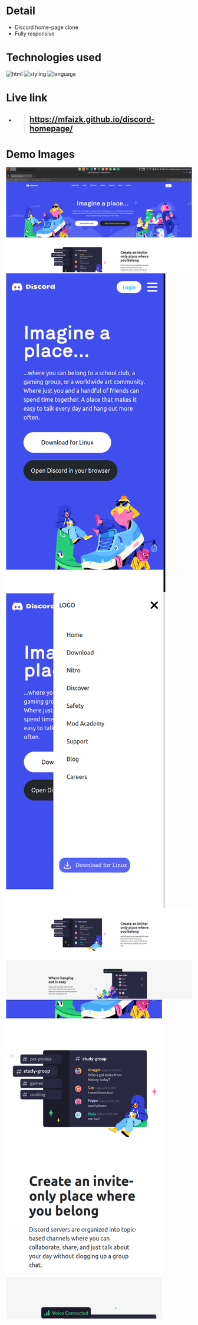 # Detail

- Discord home-page clone
- Fully responsive

# Technologies used

![html](https://img.shields.io/badge/html-frontEnd-%2397c510)
![styling](https://img.shields.io/badge/tailwind-styling-%230576b6)
![language](https://img.shields.io/badge/javascript-language-%237c27cc)

# Live link

- > ## https://mfaizk.github.io/discord-homepage/

# Demo Images

![home](https://github.com/mfaizk/discord-homepage/blob/master/blobs/home.png)
![home-sm](https://github.com/mfaizk/discord-homepage/blob/master/blobs/home-sm.png)
![home-nav-sm](https://github.com/mfaizk/discord-homepage/blob/master/blobs/home-nav-sm.png)
![body](https://github.com/mfaizk/discord-homepage/blob/master/blobs/body.png)
![body-sm](https://github.com/mfaizk/discord-homepage/blob/master/blobs/body-sm.png)
